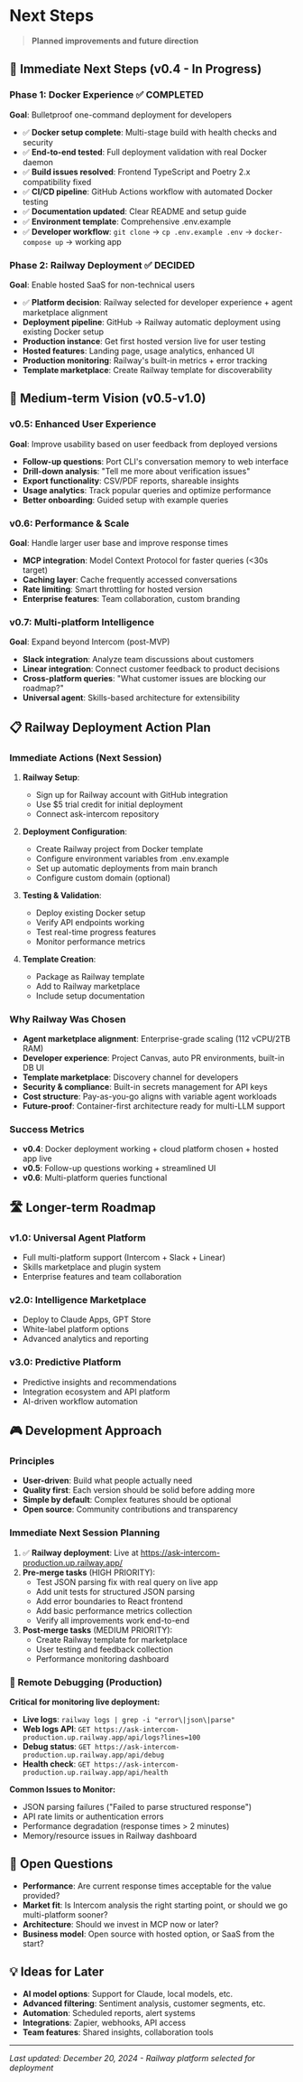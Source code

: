 # Next Steps

> **Planned improvements and future direction**

## 🎯 Immediate Next Steps (v0.4 - In Progress)

### Phase 1: Docker Experience ✅ **COMPLETED**
**Goal**: Bulletproof one-command deployment for developers
- ✅ **Docker setup complete**: Multi-stage build with health checks and security
- ✅ **End-to-end tested**: Full deployment validation with real Docker daemon
- ✅ **Build issues resolved**: Frontend TypeScript and Poetry 2.x compatibility fixed
- ✅ **CI/CD pipeline**: GitHub Actions workflow with automated Docker testing
- ✅ **Documentation updated**: Clear README and setup guide  
- ✅ **Environment template**: Comprehensive .env.example
- ✅ **Developer workflow**: `git clone` → `cp .env.example .env` → `docker-compose up` → working app

### Phase 2: Railway Deployment ✅ **DECIDED**
**Goal**: Enable hosted SaaS for non-technical users
- ✅ **Platform decision**: Railway selected for developer experience + agent marketplace alignment
- **Deployment pipeline**: GitHub → Railway automatic deployment using existing Docker setup
- **Production instance**: Get first hosted version live for user testing
- **Hosted features**: Landing page, usage analytics, enhanced UI
- **Production monitoring**: Railway's built-in metrics + error tracking
- **Template marketplace**: Create Railway template for discoverability

## 🚀 Medium-term Vision (v0.5-v1.0)

### v0.5: Enhanced User Experience 
**Goal**: Improve usability based on user feedback from deployed versions
- **Follow-up questions**: Port CLI's conversation memory to web interface
- **Drill-down analysis**: "Tell me more about verification issues"
- **Export functionality**: CSV/PDF reports, shareable insights  
- **Usage analytics**: Track popular queries and optimize performance
- **Better onboarding**: Guided setup with example queries

### v0.6: Performance & Scale
**Goal**: Handle larger user base and improve response times
- **MCP integration**: Model Context Protocol for faster queries (<30s target)
- **Caching layer**: Cache frequently accessed conversations
- **Rate limiting**: Smart throttling for hosted version
- **Enterprise features**: Team collaboration, custom branding

### v0.7: Multi-platform Intelligence
**Goal**: Expand beyond Intercom (post-MVP)
- **Slack integration**: Analyze team discussions about customers  
- **Linear integration**: Connect customer feedback to product decisions
- **Cross-platform queries**: "What customer issues are blocking our roadmap?"
- **Universal agent**: Skills-based architecture for extensibility

## 📋 Railway Deployment Action Plan

### Immediate Actions (Next Session)
1. **Railway Setup**:
   - Sign up for Railway account with GitHub integration
   - Use $5 trial credit for initial deployment
   - Connect ask-intercom repository

2. **Deployment Configuration**:
   - Create Railway project from Docker template
   - Configure environment variables from .env.example
   - Set up automatic deployments from main branch
   - Configure custom domain (optional)

3. **Testing & Validation**:
   - Deploy existing Docker setup
   - Verify API endpoints working
   - Test real-time progress features
   - Monitor performance metrics

4. **Template Creation**:
   - Package as Railway template
   - Add to Railway marketplace
   - Include setup documentation

### Why Railway Was Chosen
- **Agent marketplace alignment**: Enterprise-grade scaling (112 vCPU/2TB RAM)
- **Developer experience**: Project Canvas, auto PR environments, built-in DB UI
- **Template marketplace**: Discovery channel for developers
- **Security & compliance**: Built-in secrets management for API keys
- **Cost structure**: Pay-as-you-go aligns with variable agent workloads
- **Future-proof**: Container-first architecture ready for multi-LLM support

### Success Metrics
- **v0.4**: Docker deployment working + cloud platform chosen + hosted app live
- **v0.5**: Follow-up questions working + streamlined UI  
- **v0.6**: Multi-platform queries functional

## 🛣️ Longer-term Roadmap

### v1.0: Universal Agent Platform
- Full multi-platform support (Intercom + Slack + Linear)
- Skills marketplace and plugin system
- Enterprise features and team collaboration

### v2.0: Intelligence Marketplace
- Deploy to Claude Apps, GPT Store
- White-label platform options
- Advanced analytics and reporting

### v3.0: Predictive Platform
- Predictive insights and recommendations
- Integration ecosystem and API platform
- AI-driven workflow automation

## 🎮 Development Approach

### Principles
- **User-driven**: Build what people actually need
- **Quality first**: Each version should be solid before adding more
- **Simple by default**: Complex features should be optional
- **Open source**: Community contributions and transparency

### Immediate Next Session Planning
1. ✅ **Railway deployment**: Live at https://ask-intercom-production.up.railway.app/
2. **Pre-merge tasks** (HIGH PRIORITY):
   - Test JSON parsing fix with real query on live app
   - Add unit tests for structured JSON parsing
   - Add error boundaries to React frontend
   - Add basic performance metrics collection
   - Verify all improvements work end-to-end
3. **Post-merge tasks** (MEDIUM PRIORITY):
   - Create Railway template for marketplace
   - User testing and feedback collection
   - Performance monitoring dashboard

### 🔧 Remote Debugging (Production)
**Critical for monitoring live deployment:**
- **Live logs**: `railway logs | grep -i "error\|json\|parse"`
- **Web logs API**: `GET https://ask-intercom-production.up.railway.app/api/logs?lines=100`
- **Debug status**: `GET https://ask-intercom-production.up.railway.app/api/debug`
- **Health check**: `GET https://ask-intercom-production.up.railway.app/api/health`

**Common Issues to Monitor:**
- JSON parsing failures ("Failed to parse structured response")
- API rate limits or authentication errors
- Performance degradation (response times > 2 minutes)
- Memory/resource issues in Railway dashboard

## 🤔 Open Questions

- **Performance**: Are current response times acceptable for the value provided?
- **Market fit**: Is Intercom analysis the right starting point, or should we go multi-platform sooner?
- **Architecture**: Should we invest in MCP now or later?
- **Business model**: Open source with hosted option, or SaaS from the start?

## 💡 Ideas for Later

- **AI model options**: Support for Claude, local models, etc.
- **Advanced filtering**: Sentiment analysis, customer segments, etc.
- **Automation**: Scheduled reports, alert systems
- **Integrations**: Zapier, webhooks, API access
- **Team features**: Shared insights, collaboration tools

---

*Last updated: December 20, 2024 - Railway platform selected for deployment*
